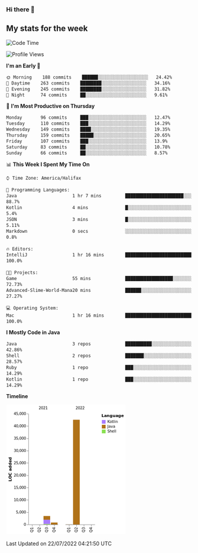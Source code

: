 ### Hi there 👋

## My stats for the week
<!--START_SECTION:waka-->
![Code Time](http://img.shields.io/badge/Code%20Time-321%20hrs%2054%20mins-blue)

![Profile Views](http://img.shields.io/badge/Profile%20Views-0-blue)

**I'm an Early 🐤** 

```text
🌞 Morning    188 commits    ██████░░░░░░░░░░░░░░░░░░░   24.42% 
🌆 Daytime    263 commits    ████████░░░░░░░░░░░░░░░░░   34.16% 
🌃 Evening    245 commits    ████████░░░░░░░░░░░░░░░░░   31.82% 
🌙 Night      74 commits     ██░░░░░░░░░░░░░░░░░░░░░░░   9.61%

```
📅 **I'm Most Productive on Thursday** 

```text
Monday       96 commits     ███░░░░░░░░░░░░░░░░░░░░░░   12.47% 
Tuesday      110 commits    ███░░░░░░░░░░░░░░░░░░░░░░   14.29% 
Wednesday    149 commits    ████░░░░░░░░░░░░░░░░░░░░░   19.35% 
Thursday     159 commits    █████░░░░░░░░░░░░░░░░░░░░   20.65% 
Friday       107 commits    ███░░░░░░░░░░░░░░░░░░░░░░   13.9% 
Saturday     83 commits     ██░░░░░░░░░░░░░░░░░░░░░░░   10.78% 
Sunday       66 commits     ██░░░░░░░░░░░░░░░░░░░░░░░   8.57%

```


📊 **This Week I Spent My Time On** 

```text
⌚︎ Time Zone: America/Halifax

💬 Programming Languages: 
Java                     1 hr 7 mins         ██████████████████████░░░   88.7% 
Kotlin                   4 mins              █░░░░░░░░░░░░░░░░░░░░░░░░   5.4% 
JSON                     3 mins              █░░░░░░░░░░░░░░░░░░░░░░░░   5.11% 
Markdown                 0 secs              ░░░░░░░░░░░░░░░░░░░░░░░░░   0.8%

🔥 Editors: 
IntelliJ                 1 hr 16 mins        █████████████████████████   100.0%

🐱‍💻 Projects: 
Game                     55 mins             ██████████████████░░░░░░░   72.73% 
Advanced-Slime-World-Mana20 mins             ██████░░░░░░░░░░░░░░░░░░░   27.27%

💻 Operating System: 
Mac                      1 hr 16 mins        █████████████████████████   100.0%

```

**I Mostly Code in Java** 

```text
Java                     3 repos             ██████████░░░░░░░░░░░░░░░   42.86% 
Shell                    2 repos             ███████░░░░░░░░░░░░░░░░░░   28.57% 
Ruby                     1 repo              ███░░░░░░░░░░░░░░░░░░░░░░   14.29% 
Kotlin                   1 repo              ███░░░░░░░░░░░░░░░░░░░░░░   14.29%

```


**Timeline**

![Chart not found](https://raw.githubusercontent.com/lyndseyy/lyndseyy/main/charts/bar_graph.png) 


 Last Updated on 22/07/2022 04:21:50 UTC
<!--END_SECTION:waka-->